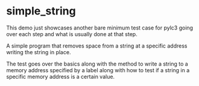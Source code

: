 simple_string
===

This demo just showcases another bare minimum test case for pylc3 going over
each step and what is usually done at that step.

A simple program that removes space from a string at a specific address writing
the string in place.

The test goes over the basics along with the method to write a string to a
memory address specified by a label along with how to test if a string in a 
specific memory address is a certain value.
